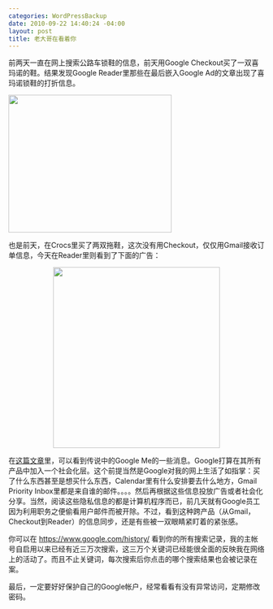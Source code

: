 ```yaml
--- 
categories: WordPressBackup
date: 2010-09-22 14:40:24 -04:00
layout: post
title: 老大哥在看着你
---
```

前两天一直在网上搜索公路车锁鞋的信息，前天用Google Checkout买了一双喜玛诺的鞋。结果发现Google Reader里那些在最后嵌入Google Ad的文章出现了喜玛诺锁鞋的打折信息。

<img class="aligncenter" title="googleAD" src="http://lh3.ggpht.com/_JkjZvHYNoXw/TJzU67VT2CI/AAAAAAABGD0/PgdV95W698Q/s800/Screen%20shot%202010-09-24%20at%2012.40.52%20PM.png" alt="" width="321" height="271" />

也是前天，在Crocs里买了两双拖鞋，这次没有用Checkout，仅仅用Gmail接收订单信息，今天在Reader里则看到了下面的广告：
<p style="text-align: center;"><img class="aligncenter" title="googleAD" src="http://lh4.ggpht.com/_JkjZvHYNoXw/TJzVWIA7CeI/AAAAAAABGD8/WdOSz4MmKDw/s800/Screen-shot-2010-09-22-at-2.08.00-PM.png" alt="" width="328" height="356" /></p>
<a href="http://ztnote.com/wp-content/uploads/2010/09/Screen-shot-2010-09-22-at-2.08.00-PM.png"></a>在<a href="http://techcrunch.com/2010/09/16/details-on-the-google-social-layer-emerge/" target="_blank">这篇文章</a>里，可以看到传说中的Google Me的一些消息。Google打算在其所有产品中加入一个社会化层。这个前提当然是Google对我的网上生活了如指掌：买了什么东西甚至是想买什么东西，Calendar里有什么安排要去什么地方，Gmail Priority Inbox里都是来自谁的邮件。。。。然后再根据这些信息投放广告或者社会化分享。当然，阅读这些隐私信息的都是计算机程序而已，前几天就有Google员工因为利用职务之便偷看用户邮件而被开除。不过，看到这种跨产品（从Gmail，Checkout到Reader）的信息同步，还是有些被一双眼睛紧盯着的紧张感。

你可以在 https://www.google.com/history/ 看到你的所有搜索记录，我的主帐号自启用以来已经有近三万次搜索，这三万个关键词已经能很全面的反映我在网络上的活动了。而且不止关键词，每次搜索后你点击的哪个搜索结果也会被记录在案。

最后，一定要好好保护自己的Google帐户，经常看看有没有异常访问，定期修改密码。
